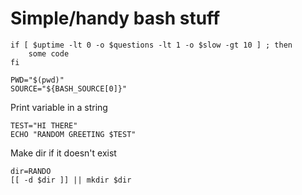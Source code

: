 # Simple/handy bash stuff

```
if [ $uptime -lt 0 -o $questions -lt 1 -o $slow -gt 10 ] ; then
    some code
fi

PWD="$(pwd)"
SOURCE="${BASH_SOURCE[0]}"
```

Print variable in a string
```
TEST="HI THERE"
ECHO "RANDOM GREETING $TEST"
```

Make dir if it doesn't exist
```
dir=RANDO
[[ -d $dir ]] || mkdir $dir
```
